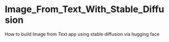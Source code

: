 # Image_From_Text_With_Stable_Diffusion #

How to build Image from Text app using stable diffusion via hugging face
